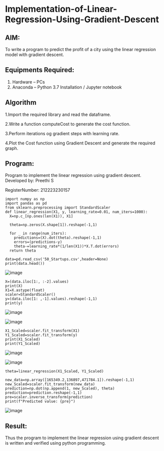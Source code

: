 # Implementation-of-Linear-Regression-Using-Gradient-Descent

## AIM:
To write a program to predict the profit of a city using the linear regression model with gradient descent.

## Equipments Required:
1. Hardware – PCs
2. Anaconda – Python 3.7 Installation / Jupyter notebook

## Algorithm
1.Import the required library and read the dataframe.

2.Write a function computeCost to generate the cost function.

3.Perform iterations og gradient steps with learning rate.

4.Plot the Cost function using Gradient Descent and generate the required graph.

## Program:

Program to implement the linear regression using gradient descent.
Developed by: Preethi S

RegisterNumber:  212223230157

```
import numpy as np
import pandas as pd
from sklearn.preprocessing import StandardScaler
def linear_regression(X1, y, learning_rate=0.01, num_iters=1000):
  X=np.c_[np.ones(len(X1)), X1]

  theta=np.zeros(X.shape[1]).reshape(-1,1)

  for _ in range(num_iters):
    predictions=(X).dot(theta).reshape(-1,1)
    errors=(predictions-y)
    theta-=learning_rate*(1/len(X1))*X.T.dot(errors)
  return theta

data=pd.read_csv('50_Startups.csv',header=None)
print(data.head())
```
![image](https://github.com/user-attachments/assets/1deb79cf-cf39-495d-bbfe-c30fe9fef3cc)

```
X=(data.iloc[1:, :-2].values)
print(X)
X1=X.astype(float)
scaler=StandardScaler()
y=(data.iloc[1: ,-1].values).reshape(-1,1)
print(y)
```

![image](https://github.com/user-attachments/assets/071c12fb-ad2a-43db-8a0f-f29b12f27b2b)

![image](https://github.com/user-attachments/assets/063acc9f-1f21-4d84-b163-9d93878f7838)
```
X1_Scaled=scaler.fit_transform(X1)
Y1_Scaled=scaler.fit_transform(y)
print(X1_Scaled)
print(Y1_Scaled)
```
![image](https://github.com/user-attachments/assets/147157a0-fcf8-4a91-8056-f68f16139a2f)

![image](https://github.com/user-attachments/assets/81b1e159-2b4a-4b1e-a3ca-f9a832727862)

```
theta=linear_regression(X1_Scaled, Y1_Scaled)

new_data=np.array([165349.2,136897,471784.1]).reshape(-1,1)
new_Scaled=scaler.fit_transform(new_data)
prediction=np.dot(np.append(1, new_Scaled), theta)
prediction=prediction.reshape(-1,1)
pre=scaler.inverse_transform(prediction)
print(f"Predicted value: {pre}")
```
![image](https://github.com/user-attachments/assets/6213b972-a570-4313-87fa-499a6414eb21)





## Result:
Thus the program to implement the linear regression using gradient descent is written and verified using python programming.
